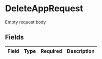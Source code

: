 # DeleteAppRequest

 Empty request body



## Fields

| Field       | Type        | Required    | Description |
| ----------- | ----------- | ----------- | ----------- |